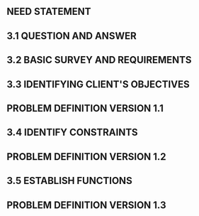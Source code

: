 

##  NEED STATEMENT

##   3.1 QUESTION AND ANSWER

##   3.2 BASIC SURVEY AND REQUIREMENTS

##   3.3 IDENTIFYING CLIENT'S OBJECTIVES

##   PROBLEM DEFINITION VERSION 1.1

##   3.4 IDENTIFY CONSTRAINTS

##   PROBLEM DEFINITION VERSION 1.2  

##   3.5 ESTABLISH FUNCTIONS

##   PROBLEM DEFINITION VERSION 1.3